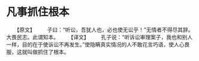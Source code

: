 # 凡事抓住根本
　　【原文】 
　　子曰：“听讼，吾犹人也，必也使无讼乎！”无情者不得尽其辞。大畏民志。此谓知本。 
　　【译文】 
　　孔子说：“听诉讼审理案子，我也和别人一样，目的在于使诉讼不再发生。”使隐瞒真实情况的人不敢花言巧语，使人心畏服，这就叫做抓住了根本。
 